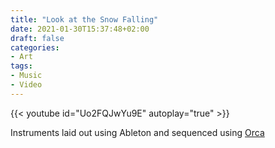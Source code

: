 ```yaml
---
title: "Look at the Snow Falling"
date: 2021-01-30T15:37:48+02:00
draft: false
categories:
- Art
tags:
- Music
- Video
---
```


{{< youtube id="Uo2FQJwYu9E" autoplay="true" >}}

Instruments laid out using Ableton and sequenced using [Orca](https://github.com/hundredrabbits/Orca)
